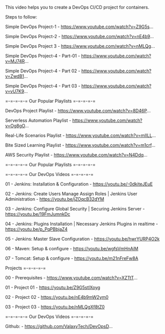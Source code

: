 This video helps you to create a DevOps CI/CD project for containers. 

Steps to follow: 

Simple DevOps Project-1 - https://www.youtube.com/watch?v=Z9G5s...

Simple DevOps Project-2 - https://www.youtube.com/watch?v=nE4b9...

Simple DevOps Project 3 - https://www.youtube.com/watch?v=nMLQg...

Simple DevOps Project-4 - Part-01 - https://www.youtube.com/watch?v=MJ74R...

Simple DevOps Project-4 - Part 02  - https://www.youtube.com/watch?v=ZwdB1...

Simple DevOps Project-4 - Part 03 - https://www.youtube.com/watch?v=vU7K9...

=-=-=-=-= Our Popular Playlists =-=-=-=-=

DevOps Project Playlist - https://www.youtube.com/watch?v=8D46P...

Serverless Automation Playlist - https://www.youtube.com/watch?v=Og8gO...

Real-Life Scenarios Playlist - https://www.youtube.com/watch?v=mIILL...

Bite Sized Learning Playlist - https://www.youtube.com/watch?v=m1crf...

AWS Security Playlist - https://www.youtube.com/watch?v=N4Ddq...

=-=-=-=-= Our Popular Playlists =-=-=-=-=

=-=-=-=-= Our DevOps Videos =-=-=-=-=

01 - Jenkins: Installation & Configuration - https://youtu.be/-0dkiteJEuE

02 - Jenkins: Create Users Manage Assign Roles | Jenkins User Administration - https://youtu.be/jZOqcB32dYM

03 - Jenkins: Configure Global Security | Securing Jenkins Server - https://youtu.be/19FmJumnkDc

04 - Jenkins: Plugins Installation | Necessary Jenkins Plugins in realtime - https://youtu.be/p_PqPBbjaZ4


05 - Jenkins: Master Slave Configuration - https://youtu.be/hwrYURP4O2k

06 - Maven: Setup & configure - https://youtu.be/wgfsVmHnAiM

07 - Tomcat: Setup & configure - https://youtu.be/m21nFreFw8A

Projects
=-=-=-=-=

00 - Prerequisites - https://www.youtube.com/watch?v=XZTtT...

01 - Project 01 - https://youtu.be/Z9G5stlXoyg

02 - Project 02 - https://youtu.be/nE4b9mW2ym0

03 - Project 03 - https://youtu.be/nMLQgXf8tZ0

=-=-=-=-= Our DevOps Videos =-=-=-=-=

Github: - https://github.com/ValaxyTech/DevOpsD...
